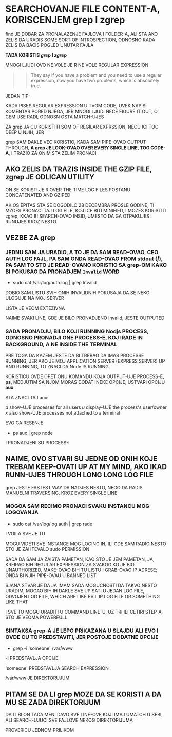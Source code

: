 # SEARCHOVANJE FILE CONTENT-A, KORISCENJEM grep I zgrep

find JE DOBAR ZA PRONALAZENJE FAJLOVA I FOLDER-A, ALI STA AKO ZELIS DA URADIS SOME SORT OF INTROSPECTION, ODNOSNO KADA ZELIS DA BACIS POGLED UNUTAR FAJLA

**TADA KORISTIS *grep* I *zgrep***

MNOGI LJUDI OVO NE VOLE JE R NE VOLE REGULAR EXPRESSION

>> They say if you have a problem and you need to use a regular expression, now you have two problems, which is absolutely true.

JEDAN TIP:

KADA PISES REGULAR EXPRESSION U TVOM CODE, UVEK NAPISI KOMENTAR PORED NJEGA, JER MNOGI LJUDI NECE FIGURE IT OUT, O CEM USE RADI, ODNOSN OSTA MATCH-UJES

ZA grep JA CU KORISTITI SOM OF REGILAR EXPRSSION, NECU ICI TOO DEEP U NJIH, JER

grep SAM DAKLE VEC KORISTIO, KADA SAM PIPE-OVAO OUTPUT THROUGH, **A grep JE LOOK-OVAO OVER EVERY SINGLE LINE, TOG CODE-A**, I TRAZIO ZA ONIM STA ZELIM PRONACI

## AKO ZELIS DA TRAZIS INSIDE THE GZIP FILE, zgrep JE ODLICAN UTILITY

ON SE KORISTI JE R OVER THE TIME LOG FILES POSTANU CONCATENATED AND GZIPED

AK OS EPITAS STA SE DOGODILO 28 DECEMBRA PROSLE GODINE, TI MZOES PRONACI TAJ LOG FILE, KOJ ICE BITI MINIFIED, I MOZES KORISTITI zgrep, KKAO BI SEARCH-OVAO INSID, UMESTO DA GA OTPAKUJES I RUNUJES KROZ NESTO

## VEZBE ZA grep

### JEDNU SAM JA URADIO, A TO JE DA SAM READ-OVAO, CEO AUTH LOG FAJL, PA SAM ONDA READ-OVAO FROM stdout (*|*), PA SAM TO STO JE READ-OVANO KORISTIO SA grep-OM KAKO BI POKUSAO DA PRONADJEM `Invalid` WORD

- sudo cat /var/log/auth.log | grep Invalid

DOBIO SAM LISTU SVIH ONIH INVALIDNIH POKUSAJA DA SE NEKO ULOGUJE NA MOJ SERVER

LISTA JE VEOM EXTEZIVNA

NAIME SVAKI LINE, GDE JE BILO PRONADJENO Invalid, JESTE OUTPUTED

### SADA PRONADJU, BILO KOJI RUNNING Nodjs PROCESS, ODNOSNO PRONADJI ONE PROCESS-E, KOJ IRADE IN BACKGROUND, A NE INSIDE THE TERMINAL

PRE TOGA DA KAZEM JESTE DA BI TREBAO DA IMAS PROCESSE RUNNING, JER AKO JE MOJ APPLICATION SERVER (EXPRESS SERVER) UP AND RUNNING, TO ZNACI DA Node IS RUNNING

KORISTICU OVDE OPET ONU KOMANDU KOJA OUTPUT-UJE PROCESS-E, **ps**, MEDJUTIM SA NJOM MORAS DODATI NEKE OPCIJE, USTVARI OPCIJU **aux**

STA ZNACI TAJ aux:

*a* show-UJE processes for all users
*u* display-UJE the process's user/owner 
*x* also show-UJE processes not attached to a terminal

EVO GA RESENJE

- ps aux | grep node

I PRONADJENI SU PROCESS-I

## NAIME, OVO STVARI SU JEDNE OD ONIH KOJE TREBAM KEEP-OVATI UP AT MY MIND, AKO IKAD RUNN-UJES THROUGH LONG LONG LOG FILE

grep JESTE FASTEST WAY DA NADJES NESTO, NEGO DA RADIS MANUELNI TRAVERSING, KROZ EVERY SINGLE LINE

### MOGOA SAM RECIMO PRONACI SVAKU INSTANCU MOG LOGOVANJA

- sudo cat /var/log/log.auth | grep rade

I VOILA SVE JE TU

MOGU VIDETI SVE INSTANCE MOG LOGING IN, ILI GDE SAM RADIO NESTO STO JE ZAHTEVALO sudo PERMISSION

SADA DA SAM JA ZAISTA PAMETAN, KAO STO JE JEM PAMETAN, JA, KREIRAO BIH REGULAR EXPRESSION ZA SVAKOG KO JE BIO UNAUTHORIZED, MAKE-OVAO BIH TU LISTU I GRAB-OVAO IP ADRESE; ONDA BI NJIH PIPE-OVAU U BANNED LIST

SJANA STVAR JE DA JA IMAM SADA MOGUCNOSTI DA TAKVO NESTO URADIM, MOGAO BIH IH DAKLE SVE UPISATI U JEDAN LOG FILE, ODVOJEN LOG FILE, WHICH ARE LIKE EVIL IP LOG FILE OR SOMETHING LIKE THAT

I SVE TO MOGU URADITI U COMMAND LINE-U, UZ TRI ILI CETIRI STEP-A, STO JE VEOMA POWERFULL

### SINTAKSA grep-A JE LEPO PRIKAZANA U SLAJDU ALI EVO I OVDE CU TO PREDSTAVITI, JER POSTOJE DODATNE OPCIJE

- grep -i 'someone' /var/www

-i PREDSTAVLJA OPCIJE

'someone' PREDSTAVLJA SEARCH EXPRESSION

/var/www JE DIREKTORUJUM

## PITAM SE DA LI grep MOZE DA SE KORISTI A DA MU SE ZADA DIREKTORIJUM

DA LI BI ON TADA MENI DAVO SVE LINE-OVE KOJI IMAJ UMATCH U SEBI, ALI SEARCH-UJUCI SVE FAJLOVE NEKOG DIREKTORIJUMA

PROVERICU JEDNOM PRILIKOM
